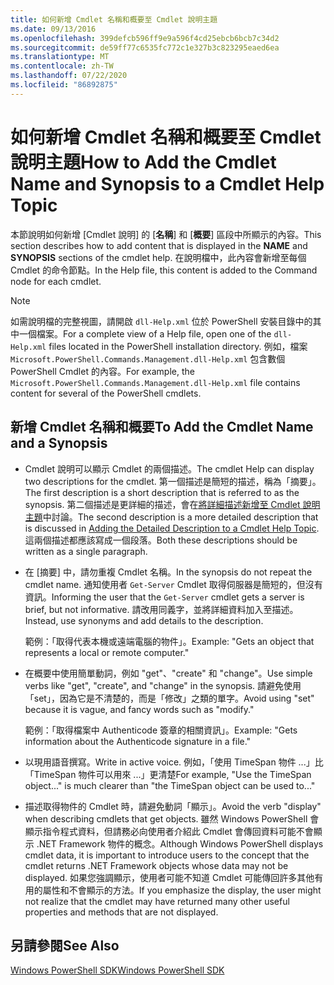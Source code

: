 ```yaml
---
title: 如何新增 Cmdlet 名稱和概要至 Cmdlet 說明主題
ms.date: 09/13/2016
ms.openlocfilehash: 399defcb596ff9e9a596f4cd25ebcb6bcb7c34d2
ms.sourcegitcommit: de59ff77c6535fc772c1e327b3c823295eaed6ea
ms.translationtype: MT
ms.contentlocale: zh-TW
ms.lasthandoff: 07/22/2020
ms.locfileid: "86892875"
---
```

# <a name="how-to-add-the-cmdlet-name-and-synopsis-to-a-cmdlet-help-topic"></a><span data-ttu-id="5f8d7-102">如何新增 Cmdlet 名稱和概要至 Cmdlet 說明主題</span><span class="sxs-lookup"><span data-stu-id="5f8d7-102">How to Add the Cmdlet Name and Synopsis to a Cmdlet Help Topic</span></span>

<span data-ttu-id="5f8d7-103">本節說明如何新增 [Cmdlet 說明] 的 [**名稱**] 和 [**概要**] 區段中所顯示的內容。</span><span class="sxs-lookup"><span data-stu-id="5f8d7-103">This section describes how to add content that is displayed in the **NAME** and **SYNOPSIS** sections of the cmdlet help.</span></span> <span data-ttu-id="5f8d7-104">在說明檔中，此內容會新增至每個 Cmdlet 的命令節點。</span><span class="sxs-lookup"><span data-stu-id="5f8d7-104">In the Help file, this content is added to the Command node for each cmdlet.</span></span>

> [!NOTE]
> <span data-ttu-id="5f8d7-105">如需說明檔的完整視圖，請開啟 `dll-Help.xml` 位於 PowerShell 安裝目錄中的其中一個檔案。</span><span class="sxs-lookup"><span data-stu-id="5f8d7-105">For a complete view of a Help file, open one of the `dll-Help.xml` files located in the PowerShell installation directory.</span></span> <span data-ttu-id="5f8d7-106">例如，檔案 `Microsoft.PowerShell.Commands.Management.dll-Help.xml` 包含數個 PowerShell Cmdlet 的內容。</span><span class="sxs-lookup"><span data-stu-id="5f8d7-106">For example, the `Microsoft.PowerShell.Commands.Management.dll-Help.xml` file contains content for several of the PowerShell cmdlets.</span></span>

## <a name="to-add-the-cmdlet-name-and-a-synopsis"></a><span data-ttu-id="5f8d7-107">新增 Cmdlet 名稱和概要</span><span class="sxs-lookup"><span data-stu-id="5f8d7-107">To Add the Cmdlet Name and a Synopsis</span></span>

- <span data-ttu-id="5f8d7-108">Cmdlet 說明可以顯示 Cmdlet 的兩個描述。</span><span class="sxs-lookup"><span data-stu-id="5f8d7-108">The cmdlet Help can display two descriptions for the cmdlet.</span></span> <span data-ttu-id="5f8d7-109">第一個描述是簡短的描述，稱為「摘要」。</span><span class="sxs-lookup"><span data-stu-id="5f8d7-109">The first description is a short description that is referred to as the synopsis.</span></span> <span data-ttu-id="5f8d7-110">第二個描述是更詳細的描述，會在[將詳細描述新增至 Cmdlet 說明主題](./how-to-add-a-cmdlet-description.md)中討論。</span><span class="sxs-lookup"><span data-stu-id="5f8d7-110">The second description is a more detailed description that is discussed in [Adding the Detailed Description to a Cmdlet Help Topic](./how-to-add-a-cmdlet-description.md).</span></span>
  <span data-ttu-id="5f8d7-111">這兩個描述都應該寫成一個段落。</span><span class="sxs-lookup"><span data-stu-id="5f8d7-111">Both these descriptions should be written as a single paragraph.</span></span>

- <span data-ttu-id="5f8d7-112">在 [摘要] 中，請勿重複 Cmdlet 名稱。</span><span class="sxs-lookup"><span data-stu-id="5f8d7-112">In the synopsis do not repeat the cmdlet name.</span></span> <span data-ttu-id="5f8d7-113">通知使用者 `Get-Server` Cmdlet 取得伺服器是簡短的，但沒有資訊。</span><span class="sxs-lookup"><span data-stu-id="5f8d7-113">Informing the user that the `Get-Server` cmdlet gets a server is brief, but not informative.</span></span> <span data-ttu-id="5f8d7-114">請改用同義字，並將詳細資料加入至描述。</span><span class="sxs-lookup"><span data-stu-id="5f8d7-114">Instead, use synonyms and add details to the description.</span></span>

  <span data-ttu-id="5f8d7-115">範例：「取得代表本機或遠端電腦的物件」。</span><span class="sxs-lookup"><span data-stu-id="5f8d7-115">Example: "Gets an object that represents a local or remote computer."</span></span>

- <span data-ttu-id="5f8d7-116">在概要中使用簡單動詞，例如 "get"、"create" 和 "change"。</span><span class="sxs-lookup"><span data-stu-id="5f8d7-116">Use simple verbs like "get", "create", and "change" in the synopsis.</span></span> <span data-ttu-id="5f8d7-117">請避免使用「set」，因為它是不清楚的，而是「修改」之類的單字。</span><span class="sxs-lookup"><span data-stu-id="5f8d7-117">Avoid using "set" because it is vague, and fancy words such as "modify."</span></span>

  <span data-ttu-id="5f8d7-118">範例：「取得檔案中 Authenticode 簽章的相關資訊」。</span><span class="sxs-lookup"><span data-stu-id="5f8d7-118">Example: "Gets information about the Authenticode signature in a file."</span></span>

- <span data-ttu-id="5f8d7-119">以現用語音撰寫。</span><span class="sxs-lookup"><span data-stu-id="5f8d7-119">Write in active voice.</span></span> <span data-ttu-id="5f8d7-120">例如，「使用 TimeSpan 物件 ...」比「TimeSpan 物件可以用來 ...」更清楚</span><span class="sxs-lookup"><span data-stu-id="5f8d7-120">For example, "Use the TimeSpan object..." is much clearer than "the TimeSpan object can be used to..."</span></span>

- <span data-ttu-id="5f8d7-121">描述取得物件的 Cmdlet 時，請避免動詞「顯示」。</span><span class="sxs-lookup"><span data-stu-id="5f8d7-121">Avoid the verb "display" when describing cmdlets that get objects.</span></span> <span data-ttu-id="5f8d7-122">雖然 Windows PowerShell 會顯示指令程式資料，但請務必向使用者介紹此 Cmdlet 會傳回資料可能不會顯示 .NET Framework 物件的概念。</span><span class="sxs-lookup"><span data-stu-id="5f8d7-122">Although Windows PowerShell displays cmdlet data, it is important to introduce users to the concept that the cmdlet returns .NET Framework objects whose data may not be displayed.</span></span> <span data-ttu-id="5f8d7-123">如果您強調顯示，使用者可能不知道 Cmdlet 可能傳回許多其他有用的屬性和不會顯示的方法。</span><span class="sxs-lookup"><span data-stu-id="5f8d7-123">If you emphasize the display, the user might not realize that the cmdlet may have returned many other useful properties and methods that are not displayed.</span></span>

## <a name="see-also"></a><span data-ttu-id="5f8d7-124">另請參閱</span><span class="sxs-lookup"><span data-stu-id="5f8d7-124">See Also</span></span>

[<span data-ttu-id="5f8d7-125">Windows PowerShell SDK</span><span class="sxs-lookup"><span data-stu-id="5f8d7-125">Windows PowerShell SDK</span></span>](../windows-powershell-reference.md)
